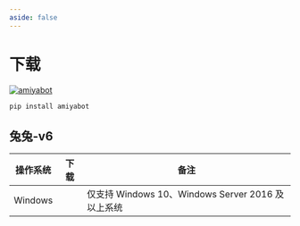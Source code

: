 ```yaml
---
aside: false
---
```


<script setup>
import download from './components/download.vue'
</script>

# 下载

[![amiyabot](https://img.shields.io/pypi/v/amiyabot)](https://pypi.org/project/amiyabot/#files)

```bash
pip install amiyabot
```

## 兔兔-v6

| 操作系统    | 下载                           | 备注                                       |
|---------|------------------------------|------------------------------------------|
| Windows | <download version="win32" /> | 仅支持 Windows 10、Windows Server 2016 及以上系统 |
